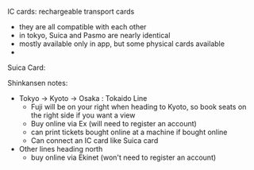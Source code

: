 IC cards: rechargeable transport cards
- they are all compatible with each other
- in tokyo, Suica and Pasmo are nearly identical
- mostly available only in app, but some physical cards available
- 

Suica Card:

Shinkansen notes:
- Tokyo -> Kyoto -> Osaka : Tokaido Line
	- Fuji will be on your right when heading to Kyoto, so book seats on the right side if you want a view
	- Buy online via Ex (will need to register an account)
	- can print tickets bought online at a machine if bought online
	- Can connect an IC card like Suica card
- Other lines heading north
	- buy online via Ekinet (won't need to register an account)